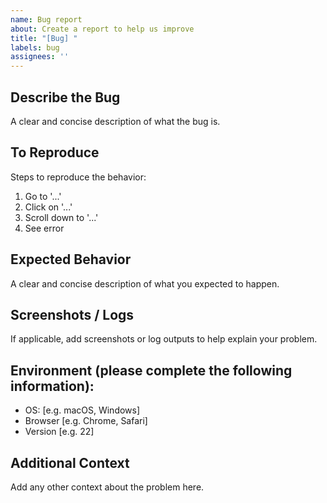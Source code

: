 ```yaml
---
name: Bug report
about: Create a report to help us improve
title: "[Bug] "
labels: bug
assignees: ''
---
```


## Describe the Bug
A clear and concise description of what the bug is.

## To Reproduce
Steps to reproduce the behavior:
1. Go to '...'
2. Click on '...'
3. Scroll down to '...'
4. See error

## Expected Behavior
A clear and concise description of what you expected to happen.

## Screenshots / Logs
If applicable, add screenshots or log outputs to help explain your problem.

## Environment (please complete the following information):
- OS: [e.g. macOS, Windows]
- Browser [e.g. Chrome, Safari]
- Version [e.g. 22]

## Additional Context
Add any other context about the problem here.
